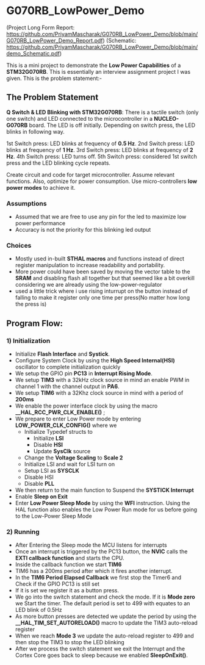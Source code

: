 # G070RB_LowPower_Demo

(Project Long Form Report: https://github.com/PriyamMascharak/G070RB_LowPower_Demo/blob/main/G070RB_LowPower_Demo_Report.pdf)
(Schematic: https://github.com/PriyamMascharak/G070RB_LowPower_Demo/blob/main/demo_Schematic.pdf)

This is a mini project to demonstrate the **Low Power Capabilities** of a **STM32G070RB**. This is essentially an interview assignment project I was given. This is the problem statement:-

## The Problem Statement

**Q Switch & LED Blinking with STM32G070RB**:
There is a tactile switch (only one switch) and LED connected to the microcontroller in a
**NUCLEO-G070RB** board. The LED is off initially. Depending on switch press, the LED blinks in following way.

1st Switch press: LED blinks at frequency of **0.5 Hz**.
2nd Switch press: LED blinks at frequency of **1 Hz**.
3rd Switch press: LED blinks at frequency of **2 Hz**.
4th Switch press: LED turns off.
5th Switch press: considered 1st switch press and the LED blinking cycle repeats.

Create circuit and code for target microcontroller. Assume relevant functions. Also,
optimize for power consumption. Use micro-controllers **low power modes** to achieve it.


### Assumptions
- Assumed that we are free to use any pin for the led to maximize low power performance
- Accuracy is not the priority for this blinking led output

### Choices
- Mostly used in-built **STHAL macros** and functions instead of direct register manipulation to increase readability and portability.
- More power could have been saved by moving the vector table to the **SRAM** and disabling flash all together but that seemed like a bit overkill considering we are already using the low-power-regulator
- used a little trick where i use rising inturrupt on the button instead of falling to make it register only one time per press(No matter how long the press is) 

## Program Flow:

### 1) Initialization

- Initialize **Flash Interface** and **Systick**.
- Configure System Clock by using the **High Speed Internal(HSI)** oscillator to complete initialization quickly
- We setup the GPIO pin **PC13** in **Interrupt Rising Mode**.
- We setup **TIM3** with a 32kHz clock source in mind an enable PWM in channel 1 with the channel output in **PA6**.
- We setup **TIM6** with a 32Khz clock source in mind with a period of **200ms**
- We enable the power interface clock by using the macro **__HAL_RCC_PWR_CLK_ENABLE()** ;
- We prepare to enter Low Power mode by entering **LOW_POWER_CLK_CONFIG()** where we
  - Initialize Typedef structs to
  	- Initialize **LSI** 
  	- Disable **HSI**
  	- Update **SysClk** source
  - Change the **Voltage Scaling** to **Scale 2** 
  - Initialize LSI and wait for LSI turn on
  - Setup LSI as **SYSCLK**
  - Disable HSI
  - Disable **PLL**
- We then return to the main function to Suspend the **SYSTICK Interrupt**
- Enable **Sleep on Exit**
- Enter **Low Power Sleep Mode** by using the **WFI** instruction. Using the HAL function also enables the Low Power Run mode for us before going to the Low-Power Sleep Mode

### 2) Running

- After Entering the Sleep mode the MCU listens for interrupts 
- Once an interrupt is triggered by the PC13 button, the **NVIC** calls the **EXTI callback function** and starts the CPU.
- Inside the callback function we start **TIM6**
- TIM6 has a 200ms period after which it fires another interrupt.
- In the **TIM6 Period Elapsed Callback** we first stop the Timer6 and Check if the GPIO PC13 is still set
- If it is set we register it as a button press.
- We go into the switch statement and check the mode. If it is **Mode zero** we Start the timer. The default period is set to 499 with equates to an LED blink of 0.5Hz
- As more button presses are detected we update the period by using the **__HAL_TIM_SET_AUTORELOAD()** macro to update the TIM3 auto-reload register
- When we reach **Mode 3** we update the auto-reload register to 499 and then stop the TIM3 to stop the LED blinking 
- After we process the switch statement we exit the Interrupt and the Cortex Core goes back to sleep because we enabled **SleepOnExit()**.
